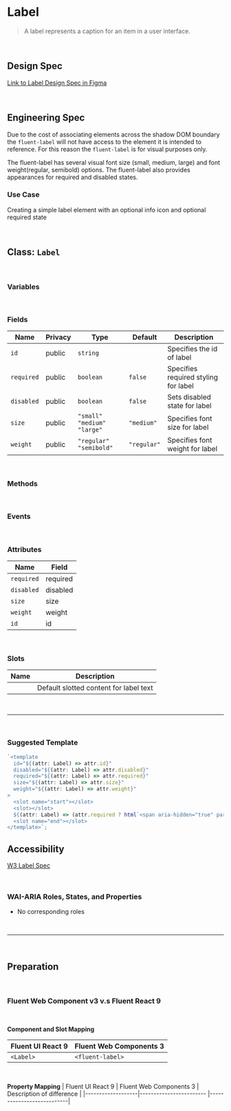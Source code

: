 # Label

> A label represents a caption for an item in a user interface.

<br />

## **Design Spec**

[Link to Label Design Spec in Figma](https://www.figma.com/file/jpWO2FMBefirTyThf5Rg2P/Label?node-id=2%3A476&t=QCdofuTbXkUjMS4d-0)

<br />

## **Engineering Spec**

Due to the cost of associating elements across the shadow DOM boundary the `fluent-label` will not have access to the element it is intended to reference. For this reason the `fluent-label` is for visual purposes only.

The fluent-label has several visual font size (small, medium, large) and font weight(regular, semibold) options. The fluent-label also provides appearances for required and disabled states.

### Use Case

Creating a simple label element with an optional info icon and optional required state

<br />

## Class: `Label`

<br />

### **Variables**

<br />

### **Fields**

| Name       | Privacy | Type                           | Default     | Description                          |
| ---------- | ------- | ------------------------------ | ----------- | ------------------------------------ |
| `id`       | public  | `string`                       |             | Specifies the id of label            |
| `required` | public  | `boolean`                      | `false`     | Specifies required styling for label |
| `disabled` | public  | `boolean`                      | `false`     | Sets disabled state for label        |
| `size`     | public  | `"small"` `"medium"` `"large"` | `"medium"`  | Specifies font size for label        |
| `weight`   | public  | `"regular"` `"semibold"`       | `"regular"` | Specifies font weight for label      |

<br />

### **Methods**

<br />

### **Events**

<br />

### **Attributes**

| Name       | Field    |
| ---------- | -------- |
| `required` | required |
| `disabled` | disabled |
| `size`     | size     |
| `weight`   | weight   |
| `id`       | id       |

<br />

### **Slots**

| Name | Description                            |
| ---- | -------------------------------------- |
|      | Default slotted content for label text |

<br />
<hr />
<br />

### **Suggested Template**

```ts
`<template
  id="${(attr: Label) => attr.id}"
  disabled="${(attr: Label) => attr.disabled}"
  required="${(attr: Label) => attr.required}"
  size="${(attr: Label) => attr.size}"
  weight="${(attr: Label) => attr.weight}"
>
  <slot name="start"></slot>
  <slot></slot>
  ${(attr: Label) => (attr.required ? html`<span aria-hidden="true" part="asterisk" class="asterisk">*</span>` : null)}
  <slot name="end"></slot>
</template>`;
```

## **Accessibility**

[W3 Label Spec](https://www.w3.org/WAI/tutorials/forms/labels/)

<br />

### **WAI-ARIA Roles, States, and Properties**

- No corresponding roles

<br />
<hr />
<br />

## **Preparation**

<br />

### **Fluent Web Component v3 v.s Fluent React 9**

<br />

**Component and Slot Mapping**

| Fluent UI React 9 | Fluent Web Components 3 |
| ----------------- | ----------------------- |
| `<Label>`         | `<fluent-label>`        |

<br />

**Property Mapping**
| Fluent UI React 9 | Fluent Web Components 3 | Description of difference |
|-------------------|------------------------ |---------------------------|
